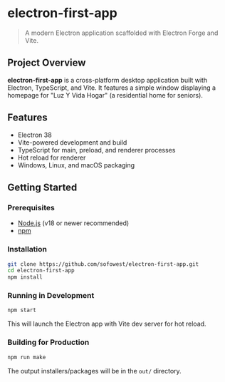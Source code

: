 # electron-first-app

>A modern Electron application scaffolded with Electron Forge and Vite.

## Project Overview

**electron-first-app** is a cross-platform desktop application built with Electron, TypeScript, and Vite. It features a simple window displaying a homepage for "Luz Y Vida Hogar" (a residential home for seniors).

## Features
- Electron 38
- Vite-powered development and build
- TypeScript for main, preload, and renderer processes
- Hot reload for renderer
- Windows, Linux, and macOS packaging

## Getting Started

### Prerequisites
- [Node.js](https://nodejs.org/) (v18 or newer recommended)
- [npm](https://www.npmjs.com/)

### Installation
```sh
git clone https://github.com/sofowest/electron-first-app.git
cd electron-first-app
npm install
```

### Running in Development
```sh
npm start
```
This will launch the Electron app with Vite dev server for hot reload.

### Building for Production
```sh
npm run make
```
The output installers/packages will be in the `out/` directory.

